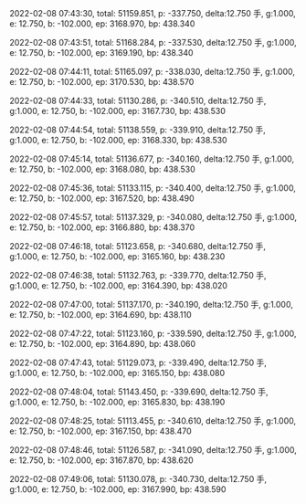 2022-02-08 07:43:30, total: 51159.851, p: -337.750, delta:12.750 手, g:1.000, e: 12.750, b: -102.000, ep: 3168.970, bp: 438.340

2022-02-08 07:43:51, total: 51168.284, p: -337.530, delta:12.750 手, g:1.000, e: 12.750, b: -102.000, ep: 3169.190, bp: 438.340

2022-02-08 07:44:11, total: 51165.097, p: -338.030, delta:12.750 手, g:1.000, e: 12.750, b: -102.000, ep: 3170.530, bp: 438.570

2022-02-08 07:44:33, total: 51130.286, p: -340.510, delta:12.750 手, g:1.000, e: 12.750, b: -102.000, ep: 3167.730, bp: 438.530

2022-02-08 07:44:54, total: 51138.559, p: -339.910, delta:12.750 手, g:1.000, e: 12.750, b: -102.000, ep: 3168.330, bp: 438.530

2022-02-08 07:45:14, total: 51136.677, p: -340.160, delta:12.750 手, g:1.000, e: 12.750, b: -102.000, ep: 3168.080, bp: 438.530

2022-02-08 07:45:36, total: 51133.115, p: -340.400, delta:12.750 手, g:1.000, e: 12.750, b: -102.000, ep: 3167.520, bp: 438.490

2022-02-08 07:45:57, total: 51137.329, p: -340.080, delta:12.750 手, g:1.000, e: 12.750, b: -102.000, ep: 3166.880, bp: 438.370

2022-02-08 07:46:18, total: 51123.658, p: -340.680, delta:12.750 手, g:1.000, e: 12.750, b: -102.000, ep: 3165.160, bp: 438.230

2022-02-08 07:46:38, total: 51132.763, p: -339.770, delta:12.750 手, g:1.000, e: 12.750, b: -102.000, ep: 3164.390, bp: 438.020

2022-02-08 07:47:00, total: 51137.170, p: -340.190, delta:12.750 手, g:1.000, e: 12.750, b: -102.000, ep: 3164.690, bp: 438.110

2022-02-08 07:47:22, total: 51123.160, p: -339.590, delta:12.750 手, g:1.000, e: 12.750, b: -102.000, ep: 3164.890, bp: 438.060

2022-02-08 07:47:43, total: 51129.073, p: -339.490, delta:12.750 手, g:1.000, e: 12.750, b: -102.000, ep: 3165.150, bp: 438.080

2022-02-08 07:48:04, total: 51143.450, p: -339.690, delta:12.750 手, g:1.000, e: 12.750, b: -102.000, ep: 3165.830, bp: 438.190

2022-02-08 07:48:25, total: 51113.455, p: -340.610, delta:12.750 手, g:1.000, e: 12.750, b: -102.000, ep: 3167.150, bp: 438.470

2022-02-08 07:48:46, total: 51126.587, p: -341.090, delta:12.750 手, g:1.000, e: 12.750, b: -102.000, ep: 3167.870, bp: 438.620

2022-02-08 07:49:06, total: 51130.078, p: -340.730, delta:12.750 手, g:1.000, e: 12.750, b: -102.000, ep: 3167.990, bp: 438.590
